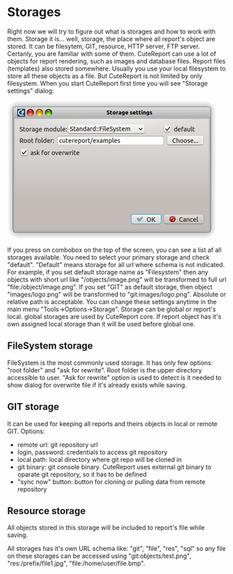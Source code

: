 Storages
======

Right now we will try to figure out what is storages and how to work with them. Storage it is... well, storage, the place where all report's object are stored. It can be filesytem, GIT, resource, HTTP server, FTP server. Certanly, you are familiar with some of them. CuteReport can use a lot of objects for report rendering, such as images and database files. Report files (templates) also stored somewhere. Usually you use your local filesystem to store all these objects as a file. But CuteReport is not limited by only filesystem. When you start CuteReport first time you will see "Storage settings" dialog:

![StorageSettings]


If you press on combobox on the top of the screen, you can see a list af all storages available. You need to select your primary storage and check "default". "Default" means storage for all url where schema is not indicated. 
For example, if you set default storage name as "Filesystem" then any objects with short url like "/objects/image.png" will be transformed to full url "file:/object/image.png". If you set "GIT" as default storage, then object "images/logo.png" will be transformed to "git:images/logo.png". Absolute or relative path is acceptable.
You can change these settings anytime in the main menu "Tools->Options->Storage". Storage can be global or report's local. global storages are used by CuteReport core. If report object has it's own assigned local storage than it will be used before global one.

FileSystem storage
----------

FileSystem is the most commonly used storage. It has only few options: "root folder" and "ask for rewrite". Root folder is the upper directory accessible to user. "Ask for rewrite" option is used to detect is it needed to show dialog for overwrite file if it's already exists while saving.

GIT storage
-------

It can be used for keeping all reports and theirs objects in local or remote GIT. Options:
* remote url: git repository url
* login, password: credentials to access git repository
* local path: local directory where git repo will be cloned in
* git binary: git console binary. CuteReport uses external git binary to oparate git repository, so it has to be defined
* "sync now" button: button for cloning or pulling data from remote repository

Resource storage
---------

All objects stored in this storage will be included to report's file while saving. 


All storages has it's own URL schema like: "git", "file", "res", "sql" so any file on these storages can be accessed using "git:objects/test.png", "res:/prefix/file1.jpg", "file:/home/user/file.bmp".


[StorageSettings]:../images/storage_dialog.png
